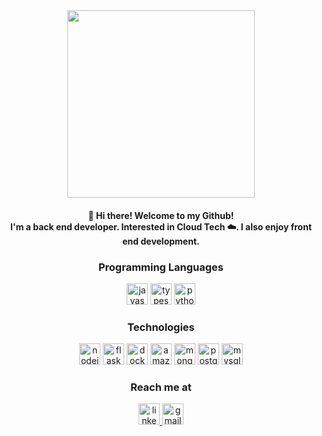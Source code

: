 <div align="center">
  <img
    width="300"
    src="https://raw.githubusercontent.com/alansmathew/alansmathew/master/lang.gif"
  />
  <h4 style="align-items: center;">
    &#128075; Hi there! Welcome to my Github! <br />
    I'm a back end developer. Interested in Cloud Tech &#9729;&#65039;. I also
    enjoy front end development.
  </h4>
  <h3>Programming Languages</h3>
  <img
    width="34"
    height="34"
    src="https://img.icons8.com/fluency/48/javascript.png"
    alt="javascript"
  />
  <img
    width="34"
    height="34"
    src="https://img.icons8.com/color/48/typescript.png"
    alt="typescript"
  />
  <img
    width="34"
    height="34"
    src="https://img.icons8.com/fluency/48/python.png"
    alt="python"
  />
  <h3>Technologies</h3>
  <img
    width="34"
    height="34"
    src="https://img.icons8.com/color/48/000000/nodejs.png"
    alt="nodejs"
  />
  <img
    width="34"
    height="34"
    src="https://img.icons8.com/color/48/000000/flask.png"
    alt="flask"
  />
  <img
    width="34"
    height="34"
    src="https://img.icons8.com/color/48/000000/docker.png"
    alt="docker"
  />
  <img
    width="34"
    height="34"
    src="https://img.icons8.com/color/48/000000/amazon-web-services.png"
    alt="amazon web services"
  />
  <img
    width="34"
    height="34"
    src="https://img.icons8.com/color/48/000000/mongodb.png"
    alt="mongodb"
  />
  <img
    width="34"
    height="34"
    src="https://img.icons8.com/color/48/000000/postgreesql.png"
    alt="postgreesql"
  />
  <img
    width="34"
    height="34"
    src="https://img.icons8.com/color/48/000000/mysql-logo.png"
    alt="mysql"
  />
  <h3>Reach me at</h3>
  <a href="https://www.linkedin.com/in/ivfernandes/" target="_blank">
    <img
      width="34"
      height="34"
      src="https://img.icons8.com/fluency/48/linkedin.png"
      alt="linkedin"
    />
  </a>
  <a href="mailto:ivfernandes05@gmail.com">
    <img
      width="34"
      height="34"
      src="https://img.icons8.com/fluency/48/gmail.png"
      alt="gmail"
    />
  </a>
</div>
